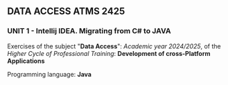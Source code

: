 ## DATA ACCESS ATMS 2425

### UNIT 1 - Intellij IDEA. Migrating from C# to JAVA

Exercises of the subject "**Data Access**": *Academic year 2024/2025*, of the *Higher Cycle of Professional Training*: **Development of cross-Platform Applications**

Programming language: **Java**
